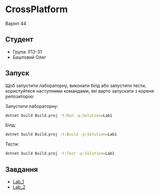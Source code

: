 # CrossPlatform
Варінт 44

## Студент
- Група: ІПЗ-31
- Баштовий Олег

## Запуск
Щоб запустити лабораторну, виконати білд або запустити тести, користуйтеся наступними командами, які варто запускати з кореня репозиторію:

Запустити лабораторну:
```bash
dotnet build Build.proj -t:Run -p:Solution=Lab1
```

Білд:
```bash
dotnet build Build.proj -t:Build -p:Solution=Lab1
```

Тести:
```bash
dotnet build Build.proj -t:Test -p:Solution=Lab1
```

## Завдання
- [Lab_1](./Lab_1)
- [Lab_2](./Lab_2)
